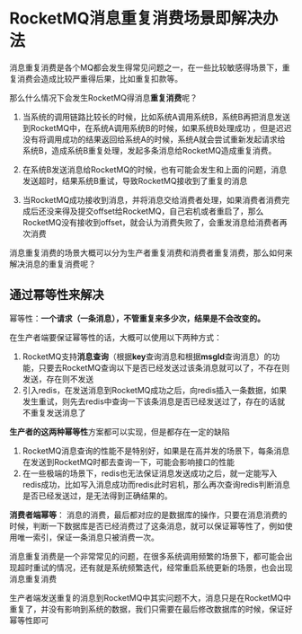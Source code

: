 # RocketMQ消息重复消费场景即解决办法

消息重复消费是各个MQ都会发生得常见问题之一，在一些比较敏感得场景下，重复消费会造成比较严重得后果，比如重复扣款等。


那么什么情况下会发生RocketMQ得消息**重复消费**呢？


1. 当系统的调用链路比较长的时候，比如系统A调用系统B，系统B再把消息发送到RocketMQ中，在系统A调用系统B的时候，如果系统B处理成功 ，但是迟迟没有将调用成功的结果返回给系统A的时候，系统A就会尝试重新发起请求给系统B，造成系统B重复处理，发起多条消息给RocketMQ造成重复消费。

2. 在系统B发送消息给RocketMQ的时候，也有可能会发生和上面的问题，消息发送超时，结果系统B重试，导致RocketMQ接收到了重复的消息

3. 当RocketMQ成功接收到消息，并将消息交给消费者处理，如果消费者消费完成后还没来得及提交offset给RocketMQ，自己宕机或者重启了，那么RocketMQ没有接收到offset，就会认为消费失败了，会重发消息给消费者再次消费



消息重复消费的场景大概可以分为生产者重复消费和消费者重复消费，那么如何来解决消息的重复消费呢？


## 通过幂等性来解决

幂等性：**一个请求（一条消息），不管重复来多少次，结果是不会改变的。**

在生产者端要保证幂等性的话，大概可以使用以下两种方式：
1. RocketMQ支持**消息查询**（根据**key**查询消息和根据**msgId**查询消息）的功能，只要去RocketMQ查询以下是否已经发送过该条消息就可以了，不存在则发送，存在则不发送
2. 引入redis，在发送消息到RocketMQ成功之后，向redis插入一条数据，如果发生重试，则先去redis中查询一下该条消息是否已经发送过了，存在的话就不重复发送消息了


**生产者的这两种幂等性**方案都可以实现，但是都存在一定的缺陷
1. RocketMQ消息查询的性能不是特别好，如果是在高并发的场景下，每条消息在发送到RocketMQ时都去查询一下，可能会影响接口的性能
2. 在一些极端的场景下，redis也无法保证消息发送成功之后，就一定能写入redis成功，比如写入消息成功而redis此时宕机，那么再次查询redis判断消息是否已经发送过，是无法得到正确结果的。



**消费者端幂等**：
消息的消费，最后都对应的是数据库的操作，只要在消息消费的时候，判断一下数据库是否已经消费过了这条消息，就可以保证幂等性了，例如使用唯一索引，保证一条消息只被消费一次。


消息重复消费是一个非常常见的问题，在很多系统调用频繁的场景下，都可能会出现超时重试的情况，还有就是系统频繁迭代，经常重启系统更新的场景，也会出现消息重复消费


生产者端发送重复的消息到RocketMQ中其实问题不大，消息只是在RocketMQ中重复了，并没有影响到系统的数据，我们只需要在最后修改数据库的时候，保证好幂等性即可